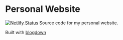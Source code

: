 # Personal Website
[![Netlify Status](https://api.netlify.com/api/v1/badges/c984a29e-9ee6-40ac-861b-e5853ec01ac8/deploy-status)](https://app.netlify.com/sites/priceless-thompson-0e1ed1/deploys)
Source code for my personal website.

Built with [blogdown](https://bookdown.org/yihui/blogdown/)
